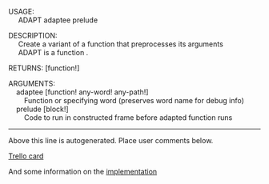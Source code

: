 USAGE:  
&nbsp;&nbsp;&nbsp;&nbsp;&nbsp;ADAPT&nbsp;adaptee&nbsp;prelude&nbsp;  
  
DESCRIPTION:  
&nbsp;&nbsp;&nbsp;&nbsp;&nbsp;Create&nbsp;a&nbsp;variant&nbsp;of&nbsp;a&nbsp;function&nbsp;that&nbsp;preprocesses&nbsp;its&nbsp;arguments  
&nbsp;&nbsp;&nbsp;&nbsp;&nbsp;ADAPT&nbsp;is&nbsp;a&nbsp;function&nbsp;.  
  
RETURNS:&nbsp;[function!]  
  
ARGUMENTS:  
&nbsp;&nbsp;&nbsp;&nbsp;adaptee&nbsp;[function!&nbsp;any-word!&nbsp;any-path!]  
&nbsp;&nbsp;&nbsp;&nbsp;&nbsp;&nbsp;&nbsp;&nbsp;Function&nbsp;or&nbsp;specifying&nbsp;word&nbsp;(preserves&nbsp;word&nbsp;name&nbsp;for&nbsp;debug&nbsp;info)  
&nbsp;&nbsp;&nbsp;&nbsp;prelude&nbsp;[block!]  
&nbsp;&nbsp;&nbsp;&nbsp;&nbsp;&nbsp;&nbsp;&nbsp;Code&nbsp;to&nbsp;run&nbsp;in&nbsp;constructed&nbsp;frame&nbsp;before&nbsp;adapted&nbsp;function&nbsp;runs  
___
Above this line is autogenerated. Place user comments below.

[Trello card](https://trello.com/c/QgZrDDLC/166-adapt-allows-a-function-s-implementation-to-be-reused-with-some-pre-processing-of-its-parameters)

And some information on the [implementation](https://github.com/metaeducation/ren-c/issues/546#issuecomment-308543203)
